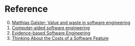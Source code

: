 # Reference

0. [Matthias Galster: Value and waste in software engineering](https://www.youtube.com/watch?v=MVTO4KCRKJw)
0. [Computer-aided software engineering](https://en.wikipedia.org/wiki/Computer-aided_software_engineering)
0. [Evidence-based Software Engineering](http://www.knosof.co.uk/ESEUR/)
0. [Thinking About the Costs of a Software Feature](https://weblogs.asp.net/rweigelt/thinking-about-the-costs-of-a-software-feature)

